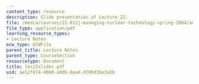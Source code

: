 ```yaml
---
content_type: resource
description: Slide presentation of Lecture 22.
file: /media/courses/22-812j-managing-nuclear-technology-spring-2004/ae52f8744060a0db0eadd700d16e3a5b_lec22slides.pdf
file_type: application/pdf
learning_resource_types:
- Lecture Notes
ocw_type: OCWFile
parent_title: Lecture Notes
parent_type: CourseSection
resourcetype: Document
title: lec22slides.pdf
uid: ae52f874-4060-a0db-0ead-d700d16e3a5b
---
```

